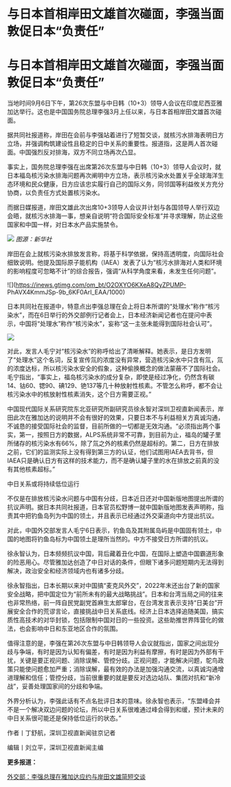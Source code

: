# 与日本首相岸田文雄首次碰面，李强当面敦促日本“负责任”

# 与日本首相岸田文雄首次碰面，李强当面敦促日本“负责任”

当地时间9月6日下午，第26次东盟与中日韩（10+3）领导人会议在印度尼西亚雅加达举行。这也是中国国务院总理李强3月上任以来，与日本首相岸田文雄首次碰面。

据共同社报道称，岸田在会前与李强站着进行了短暂交谈，就核污水排海表明日方立场，并强调构筑建设性且稳定的日中关系的重要性。报道指，这是两人首次碰面。中国强烈反对排海，双方不同立场再次凸显。

事实上，国务院总理李强在出席第26次东盟与中日韩（10+3）领导人会议时，就日本福岛核污染水排海问题再次阐明中方立场，表示核污染水处置关乎全球海洋生态环境和民众健康，日方应该忠实履行自己的国际义务，同邻国等利益攸关方充分协商，以负责任方式处置核污染水。

而据日媒报道，岸田文雄此次出席10+3领导人会议并计划与各国领导人举行双边会晤，就核污水排海一事，想亲自说明“符合国际安全标准”并寻求理解，防止这些国家和中国一样，对日本水产品实施禁令。

![](https://inews.gtimg.com/om_bt/Og5nocwtAixOUKqUJaN5L5QeatiVOOKbBoA9uQj7ocMIsAA/1000)
_图源：新华社_

岸田在会上就核污染水排放发言称，将基于科学依据，保持高透明度，向国际社会细致说明。他提及国际原子能机构（IAEA）发表了认为“核污水排海对人类和环境的影响程度可忽略不计”的综合报告，强调“从科学角度来看，未发生任何问题”。

![](https://inews.gtimg.com/om_bt/O2OXYO6KXeA8QyZPUMP-
PhAVX4KmmJSp-9b_6KF0ArI_EAA/1000)

日本共同社在报道中，特意点出李强总理在会上将日本所谓的“处理水”称作“核污染水”，而在6日举行的外交部例行记者会上，日本经济新闻记者也在提问中表示，中国将“处理水”称作“核污染水”，妄称“这一主张未能得到国际社会认可”。

![](https://inews.gtimg.com/om_bt/O1myOmihPn0aCbxet3kjELdGcPJuayVV7sZp0nZUQt3GAAA/1000)

对此，发言人毛宁对“核污染水”的称呼给出了清晰解释。她表示，是日方发明了“处理水”这个名词，反复宣传氚的浓度没有异常，营造核污染水中只含有氚，氚的浓度达标，所以核污染水安全的假象，这种偷换概念的做法蒙蔽不了国际社会。毛宁指出，“事实上，福岛核污染水的成分复杂，即使是经过净化，仍然含有碳14、钴60、锶90、碘129、铯137等几十种放射性核素。不管怎么称呼，都不会让核污染水中的核放射性核素消失，这个日方需要正视。”

中国现代国际关系研究院东北亚研究所副研究员徐永智对深圳卫视直新闻表示，岸田此次在雅加达的说明并不会有很好的效果，只要日本不与利益相关方真诚沟通，不诚恳的接受国际社会的监督，目前所做的一切都是无效沟通。“必须指出两个事实，第一，按照日方的数据，ALPS系统非常不可靠，到目前为止，福岛的罐子里所储存的核污染水有66%，除了氚之外的核素仍然是超标的。第二，日方在排放之前，它们的监测实际上没有得到第三方的认证，他们试图用IAEA去背书，但IAEA只是确认日方有这样的技术能力，而不是确认罐子里的水在排放之前真的没有其他核素超标。”

中日关系或将持续低位运行

不仅是在排放核污染水问题与中国有分歧，日本近日还对中国新版地图提出所谓的抗议声明。据日本共同社报道，日本官员松野博一就中国新版地图发表声明称，指责其中把钓鱼岛列为中国的领土，并且表示已经通过外交渠道向中方提出抗议。

对此，中国外交部发言人毛宁6日表示，钓鱼岛及其附属岛屿是中国固有领土，中国的地图将钓鱼岛标为中国领土是理所当然的。中方不接受日方所谓的抗议。

徐永智认为，日本频频抗议中国，背后藏着丑化中国，在国际上塑造中国霸道形象的险恶用心。尽管雅加达创造了中日对话的条件，但眼下诸多问题短期内无法得到解决，政治安全和经济领域内也有诸多分歧。

徐永智指出，日本长期以来对中国搞“麦克风外交”，2022年末还出台了新的国家安全战略，把中国定位为“前所未有的最大战略挑战”。日本和台湾当局之间的往来也非常热络，前一阵自民党副党首麻生太郎窜台，在台湾发言表示支持“日美台”开展安全合作的荒谬言论，直接挑战中日关系底线。经济上日本选择追随美国，搞实质性高技术的对华封锁，包括限制中国对日的一些投资。这些助推世界阵营化的做法，也会影响中日和东亚地区合作的氛围。

值得注意的是，李强在第26次东盟与中日韩领导人会议就指出，国家之间出现分歧与争端，有时是因为认知有偏差，有时是因为利益有摩擦，有时是因为外部有干扰，关键是要正视问题、消除误解、管控分歧。正视问题，才能解决问题，鸵鸟政策只能使问题愈加严重；消除误解，最有效的办法是加强沟通交流，以真诚沟通增进理解和信任；管控分歧，当前很重要的就是要反对选边站队、集团对抗和“新冷战”，妥善处理国家间的分歧和争端。

外界分析认为，李强此话有不点名批评日本的意味。徐永智也表示，“东盟峰会并不是一个解决双边问题的论坛，所以中日关系很难通过峰会得到和缓，预计未来的中日关系很可能还是保持低位运行的状态。”

作者丨丁舒航，深圳卫视直新闻驻京记者

编辑丨刘立平，深圳卫视直新闻主编

**更多报道：**

[外交部：李强总理在雅加达应约与岸田文雄简短交谈](https://new.qq.com/rain/a/20230907A06BLV00)

